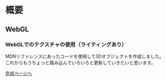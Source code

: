 # 概要

## WebGL

### WebGLでのテクスチャの使用（ライティングあり）

MDNリファレンスにあったコードを使用して3Dオブジェクトを作成しました。これからもうちょっと踏み込んでいろいろと更新していきたいと思います。


[完成ページへ](https://yscyber.github.io/webgl/ "https://yscyber.github.io/webgl/")
